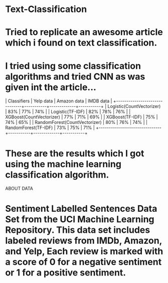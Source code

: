 # Text-Classification
# Tried to replicate an awesome article which i found on text classification.
# I tried using some classification algorithms and tried CNN as was given int the article...

|          Classifiers          | Yelp data | Amazon data | IMDB data |
+-------------------------------+-----------+-------------+-----------+
|   Logistic(CountVectorizer)   |    83%    |     77%     |    74%    |
|        Logistic(TF-IDF)       |    82%    |     78%     |    76%    |
|    XGBoost(CountVectorizer)   |    77%    |     71%     |    69%    |
|        XGBoost(TF-IDF)        |    75%    |     74%     |    65%    |
| RandomForest(CountVectorizer) |    80%    |     76%     |    74%    |
|      RandomForest(TF-IDF)     |    73%    |     75%     |    71%    |
+-------------------------------+-----------+-------------+-----------+

# These are the results which I got using the machine learning classification algorithm.

ABOUT DATA
# Sentiment Labelled Sentences Data Set from the UCI Machine Learning Repository. This data set includes labeled reviews from IMDb, Amazon, and Yelp, Each review is marked with a score of 0 for a negative sentiment or 1 for a positive sentiment.
